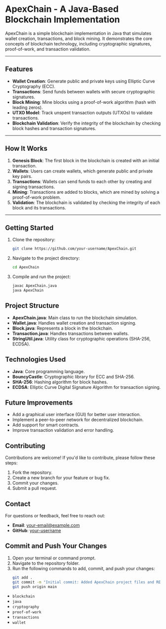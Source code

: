 # ApexChain - A Java-Based Blockchain Implementation

ApexChain is a simple blockchain implementation in Java that simulates wallet creation, transactions, and block mining. It demonstrates the core concepts of blockchain technology, including cryptographic signatures, proof-of-work, and transaction validation.

---

## **Features**
- **Wallet Creation**: Generate public and private keys using Elliptic Curve Cryptography (ECC).
- **Transactions**: Send funds between wallets with secure cryptographic signatures.
- **Block Mining**: Mine blocks using a proof-of-work algorithm (hash with leading zeros).
- **UTXO Model**: Track unspent transaction outputs (UTXOs) to validate transactions.
- **Blockchain Validation**: Verify the integrity of the blockchain by checking block hashes and transaction signatures.

---

## **How It Works**
1. **Genesis Block**: The first block in the blockchain is created with an initial transaction.
2. **Wallets**: Users can create wallets, which generate public and private key pairs.
3. **Transactions**: Wallets can send funds to each other by creating and signing transactions.
4. **Mining**: Transactions are added to blocks, which are mined by solving a proof-of-work problem.
5. **Validation**: The blockchain is validated by checking the integrity of each block and its transactions.

---

## **Getting Started**

1. Clone the repository:
   ```bash
   git clone https://github.com/your-username/ApexChain.git
   ```

2. Navigate to the project directory:
   ```bash
   cd ApexChain
   ```

3. Compile and run the project:
   ```bash
   javac ApexChain.java
   java ApexChain
   ```

## **Project Structure**
- **ApexChain.java**: Main class to run the blockchain simulation.
- **Wallet.java**: Handles wallet creation and transaction signing.
- **Block.java**: Represents a block in the blockchain.
- **Transaction.java**: Handles transactions between wallets.
- **StringUtil.java**: Utility class for cryptographic operations (SHA-256, ECDSA).

## **Technologies Used**
- **Java**: Core programming language.
- **BouncyCastle**: Cryptographic library for ECC and SHA-256.
- **SHA-256**: Hashing algorithm for block hashes.
- **ECDSA**: Elliptic Curve Digital Signature Algorithm for transaction signing.

## **Future Improvements**
- Add a graphical user interface (GUI) for better user interaction.
- Implement a peer-to-peer network for decentralized blockchain.
- Add support for smart contracts.
- Improve transaction validation and error handling.

## **Contributing**
Contributions are welcome! If you'd like to contribute, please follow these steps:

1. Fork the repository.
2. Create a new branch for your feature or bug fix.
3. Commit your changes.
4. Submit a pull request.

## **Contact**
For questions or feedback, feel free to reach out:
- **Email**: your-email@example.com
- **GitHub**: [your-username](https://github.com/your-username)

## **Commit and Push Your Changes**
1. Open your terminal or command prompt.
2. Navigate to the repository folder.
3. Run the following commands to add, commit, and push your changes:
   ```bash
   git add .
   git commit -m "Initial commit: Added ApexChain project files and README"
   git push origin main
   ```


- `blockchain`
- `java`
- `cryptography`
- `proof-of-work`
- `transactions`
- `wallet`
